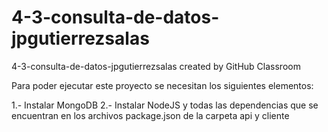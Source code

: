 # 4-3-consulta-de-datos-jpgutierrezsalas
4-3-consulta-de-datos-jpgutierrezsalas created by GitHub Classroom

Para poder ejecutar este proyecto se necesitan los siguientes elementos:

1.- Instalar MongoDB
2.- Instalar NodeJS y todas las dependencias que se encuentran en los archivos package.json de la carpeta api y cliente
